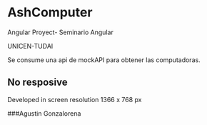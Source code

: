 # AshComputer

Angular Proyect- Seminario Angular

UNICEN-TUDAI

Se consume una api de mockAPI para obtener las computadoras.

## No resposive

Developed in screen resolution 1366 x 768 px

###Agustin Gonzalorena
